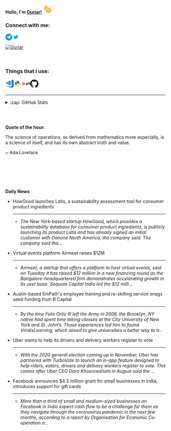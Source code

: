 #### Hello, I'm [Gurjar!](https://GurjarKing.github.io) <img src="https://raw.githubusercontent.com/ABSphreak/ABSphreak/master/gifs/Hi.gif" width="30px"></h2>


### Connect with me:

[<img align="left" alt="Gurjar | Telegram" width="22px" src="https://raw.githubusercontent.com/github/explore/80688e429a7d4ef2fca1e82350fe8e3517d3494d/topics/telegram/telegram.png" />][Telegram]
[<img align="left" alt="Gurjar | Twitter" width="22px" src="https://raw.githubusercontent.com/github/explore/80688e429a7d4ef2fca1e82350fe8e3517d3494d/topics/twitter/twitter.png" />][Twitter]
<br >
<br >
<a href="https://github.com/GurjarKing"><img src="https://komarev.com/ghpvc/?username=GurjarKing" alt="Gurjar" /></a> <br />
<br />
<br />
<!-- <br >

![](https://visitor-badge.glitch.me/badge?page_id=GurjarKing)

<br /> -->

### Things that I use:

[<img align="left" alt="Visual Studio Code" width="26px" src="https://raw.githubusercontent.com/github/explore/80688e429a7d4ef2fca1e82350fe8e3517d3494d/topics/visual-studio-code/visual-studio-code.png" />][VSCode]
[<img align="left" alt="Python" width="26px" src="https://raw.githubusercontent.com/github/explore/80688e429a7d4ef2fca1e82350fe8e3517d3494d/topics/python/python.png" />][Python]
[<img align="left" alt="Git" width="26px" src="https://raw.githubusercontent.com/github/explore/80688e429a7d4ef2fca1e82350fe8e3517d3494d/topics/git/git.png" />][Git]
[<img align="left" alt="GitHub" width="26px" src="https://raw.githubusercontent.com/github/explore/78df643247d429f6cc873026c0622819ad797942/topics/github/github.png" />][Github]

<br />
<br />

---
<details>
  <summary>:zap: GitHub Stats</summary>

<img align="left" alt="Gurjar's Github Stats" src="https://github-readme-stats.vercel.app/api?username=GurjarKing&show_icons=true&hide_border=true&count_private=true&include_all_commit=true&theme=algolia" />

</details>

<!-- ### 🔔 My latest tweet
<a href="https://twitter.com/Gurjar_King43" target="_blank">
	<img src="https://github.com/GurjarKing/GurjarKing/raw/master/tweet.png" width="70%" align="center" alt="Click to view on Twitter" title="My latest tweet, as an image"/>
</a> -->
<br>

<pre>

</pre>

**Quote of the hour:**

The science of operations, as derived from mathematics more especially, is a science of itself, and has its own abstract truth and value.

~ Ada Lovelace
<pre>

</pre>
<br>
<pre>


</pre>
<strong>Daily News</strong>
  
  - HowGood launches Latis, a sustainability assessment tool for consumer product ingredients
     <hr/>
     
      - *The New York-based startup HowGood, which provides a sustainability database for consumer product ingredients, is publicly launching its product Latis and has already signed an initial customer with Danone North America, the company said. The company said tha…*
     
  - Virtual events platform Airmeet raises $12M
      <hr/>
      
      - *Airmeet, a startup that offers a platform to host virtual events, said on Tuesday it has raised $12 million in a new financing round as the Bangalore-headquartered firm demonstrates accelerating growth in its user base. Sequoia Capital India led the $12 milli…*
      
  - Austin-based EmPath's employee training and re-skilling service snags seed funding from B Capital
      <hr/>
      
      - *By the time Felix Ortiz III left the Army in 2006, the Brooklyn, NY native had spent time taking classes at the City University of New York and St. John’s. Those experiences led him to found ViridisLearning, which aimed to give universities a better way to tr…*
      
  - Uber wants to help its drivers and delivery workers register to vote
      <hr/>
      
      - *With the 2020 general election coming up in November, Uber has partnered with TurboVote to launch an in-app feature designed to help riders, eaters, drivers and delivery workers register to vote. This comes after Uber CEO Dara Khosrowshahi in August said the …*
       
  - Facebook announces $4.3 million grant for small businesses in India, introduces support for gift cards
      <hr/>
       
       - *More than a third of small and medium-sized businesses on Facebook in India expect cash flow to be a challenge for them as they navigate through the coronavirus pandemic in the next few months, according to a report by Organisation for Economic Co-operation a…*
      

<br />

[VSCode]: https://code.visualstudio.com/
[Python]: https://www.python.org/
[Git]: https://git-scm.com/
[Github]: https://github.com/
[Telegram]: https://t.me/Gurjar_King/
[Twitter]: https://twitter.com/Gurjar_King43/
